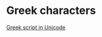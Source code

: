 # Greek characters

[Greek script in Unicode](https://en.wikipedia.org/wiki/Greek_alphabet#Greek_in_Unicode)
